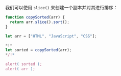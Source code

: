 我们可以使用 `slice()` 来创建一个副本并对其进行排序：

```js run
function copySorted(arr) {
  return arr.slice().sort();
}

let arr = ["HTML", "JavaScript", "CSS"];

*!*
let sorted = copySorted(arr);
*/!*

alert( sorted );
alert( arr );
```

